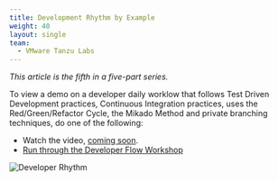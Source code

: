 ```yaml
---
title: Development Rhythm by Example
weight: 40
layout: single
team:
  - VMware Tanzu Labs
---
```


*This article is the fifth in a five-part series.*

To view a demo on a developer daily worklow that follows Test Driven Development practices, Continuous Integration practices, uses the Red/Green/Refactor Cycle, the Mikado Method and private branching techniques, do one of the following:

- Watch the video, [coming soon](https://github.com/vmware-tanzu/tanzu-dev-portal/issues/1097).
- [Run through the Developer Flow Workshop](../../../workshops/dev-workflow)

![Developer Rhythm](/images/outcomes/application-development-rhythm/developer-rhythm-programmer.jpg)